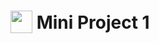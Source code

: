 # <img src="../images/MP1.svg" alt="" width="35" height="36" style="vertical-align: bottom"> Mini Project 1

